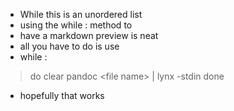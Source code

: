 - While this is an unordered list
- using the while : method to
- have a markdown preview is neat
- all you have to do is use
- while :
> do
> clear
> pandoc \<file name> | lynx -stdin
> done
- hopefully that works
